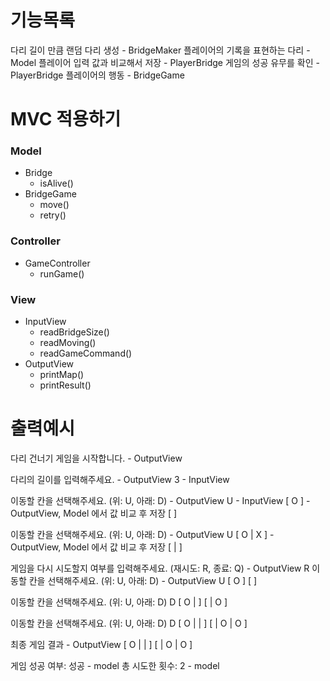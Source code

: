 # 기능목록
다리 길이 만큼 랜덤 다리 생성 - BridgeMaker
플레이어의 기록을 표현하는 다리 - Model 
플레이어 입력 값과 비교해서 저장 - PlayerBridge
게임의 성공 유무를 확인 - PlayerBridge
플레이어의 행동 - BridgeGame

# MVC 적용하기
### Model
- Bridge
  - isAlive()
- BridgeGame
  - move()
  - retry()
### Controller
- GameController
  - runGame()
### View
- InputView
  - readBridgeSize()
  - readMoving()
  - readGameCommand()
- OutputView
    - printMap()
    - printResult()


# 출력예시
다리 건너기 게임을 시작합니다. - OutputView

다리의 길이를 입력해주세요. - OutputView
3 - InputView

이동할 칸을 선택해주세요. (위: U, 아래: D) - OutputView
U - InputView
[ O ] - OutputView, Model 에서 값 비교 후 저장
[   ]

이동할 칸을 선택해주세요. (위: U, 아래: D) - OutputView
U
[ O | X ] - OutputView, Model 에서 값 비교 후 저장
[   |   ]

게임을 다시 시도할지 여부를 입력해주세요. (재시도: R, 종료: Q) - OutputView
R
이동할 칸을 선택해주세요. (위: U, 아래: D) - OutputView
U
[ O ]
[   ]

이동할 칸을 선택해주세요. (위: U, 아래: D)
D
[ O |   ]
[   | O ]

이동할 칸을 선택해주세요. (위: U, 아래: D)
D
[ O |   |   ]
[   | O | O ]

최종 게임 결과 - OutputView
[ O |   |   ]
[   | O | O ]

게임 성공 여부: 성공 - model
총 시도한 횟수: 2 - model

